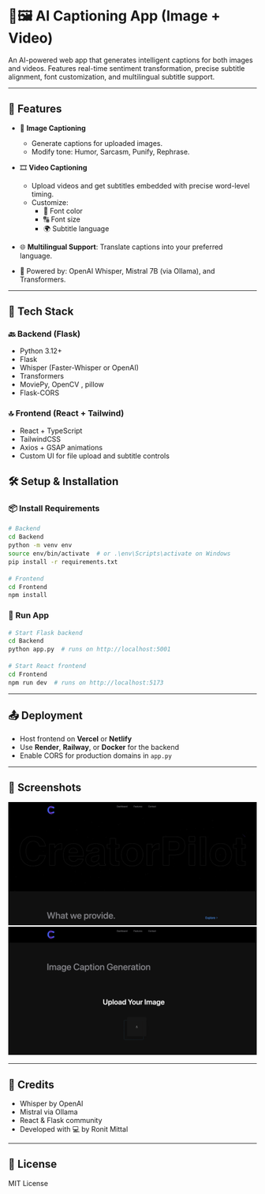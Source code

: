 # 🎥🖼️ AI Captioning App (Image + Video)

An AI-powered web app that generates intelligent captions for both images and videos. Features real-time sentiment transformation, precise subtitle alignment, font customization, and multilingual subtitle support.

---

## 🚀 Features

- 📸 **Image Captioning**
  - Generate captions for uploaded images.
  - Modify tone: Humor, Sarcasm, Punify, Rephrase.

- 🎞️ **Video Captioning**
  - Upload videos and get subtitles embedded with precise word-level timing.
  - Customize:
    - 🎨 Font color
    - 🔠 Font size
    - 🌍 Subtitle language

- 🌐 **Multilingual Support**: Translate captions into your preferred language.
- 🤖 Powered by: OpenAI Whisper, Mistral 7B (via Ollama), and Transformers.

---

## 🧰 Tech Stack

### 🔙 Backend (Flask)
- Python 3.12+
- Flask
- Whisper (Faster-Whisper or OpenAI)
- Transformers
- MoviePy, OpenCV , pillow
- Flask-CORS

### 🔝 Frontend (React + Tailwind)
- React + TypeScript
- TailwindCSS
- Axios + GSAP animations
- Custom UI for file upload and subtitle controls


## 🛠️ Setup & Installation

### 📦 Install Requirements

```bash
# Backend
cd Backend
python -m venv env
source env/bin/activate  # or .\env\Scripts\activate on Windows
pip install -r requirements.txt

# Frontend
cd Frontend
npm install
```

### 🏁 Run App

```bash
# Start Flask backend
cd Backend
python app.py  # runs on http://localhost:5001

# Start React frontend
cd Frontend
npm run dev  # runs on http://localhost:5173
```

---

## 📤 Deployment

- Host frontend on **Vercel** or **Netlify**
- Use **Render**, **Railway**, or **Docker** for the backend
- Enable CORS for production domains in `app.py`

---

## 📸 Screenshots

![Image UI](screenshots/img1.png)
![Image UI](screenshots/img2.png)



---

## 🧠 Credits

- Whisper by OpenAI
- Mistral via Ollama
- React & Flask community
- Developed with 💻 by Ronit Mittal

---

## 📃 License

MIT License
